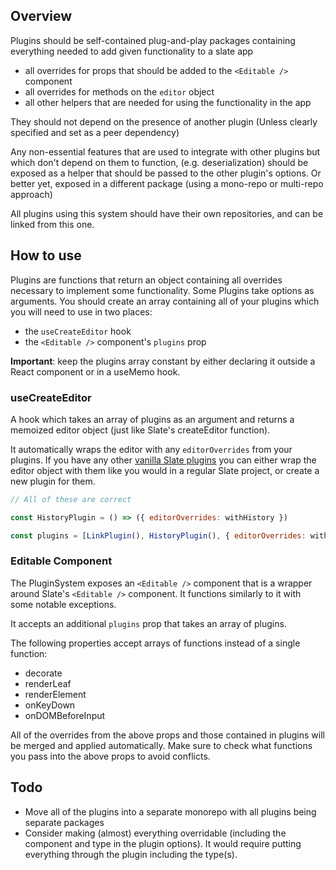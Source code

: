 ## Overview

Plugins should be self-contained plug-and-play packages containing everything needed to add given functionality to a slate app

- all overrides for props that should be added to the `<Editable />` component
- all overrides for methods on the `editor` object
- all other helpers that are needed for using the functionality in the app

They should not depend on the presence of another plugin (Unless clearly specified and set as a peer dependency)

Any non-essential features that are used to integrate with other plugins but which don't depend on them to function, (e.g. deserialization) should be exposed as a helper that should be passed to the other plugin's options. Or better yet, exposed in a different package (using a mono-repo or multi-repo approach)

All plugins using this system should have their own repositories, and can be linked from this one.

## How to use

Plugins are functions that return an object containing all overrides necessary to implement some functionality. Some Plugins take options as arguments. You should create an array containing all of your plugins which you will need to use in two places:

- the `useCreateEditor` hook
- the `<Editable />` component's `plugins` prop

**Important**: keep the plugins array constant by either declaring it outside a React component or in a useMemo hook.

### useCreateEditor

A hook which takes an array of plugins as an argument and returns a memoized editor object (just like Slate's createEditor function).

It automatically wraps the editor with any `editorOverrides` from your plugins. If you have any other [vanilla Slate plugins](https://docs.slatejs.org/concepts/07-plugins) you can either wrap the editor object with them like you would in a regular Slate project, or create a new plugin for them.

```js
// All of these are correct

const HistoryPlugin = () => ({ editorOverrides: withHistory })

const plugins = [LinkPlugin(), HistoryPlugin(), { editorOverrides: withImages }]
```

### Editable Component

The PluginSystem exposes an `<Editable />` component that is a wrapper around Slate's `<Editable />` component. It functions similarly to it with some notable exceptions.

It accepts an additional `plugins` prop that takes an array of plugins.

The following properties accept arrays of functions instead of a single function:

- decorate
- renderLeaf
- renderElement
- onKeyDown
- onDOMBeforeInput

All of the overrides from the above props and those contained in plugins will be merged and applied automatically. Make sure to check what functions you pass into the above props to avoid conflicts.

## Todo

- Move all of the plugins into a separate monorepo with all plugins being separate packages
- Consider making (almost) everything overridable (including the component and type in the plugin options). It would require putting everything through the plugin including the type(s).
